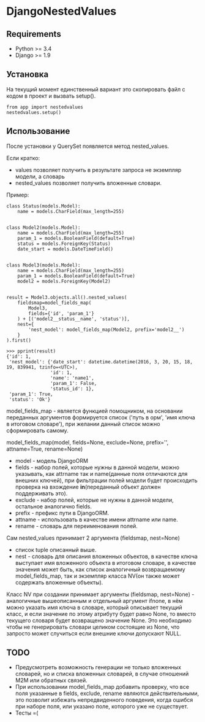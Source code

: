 # DjangoNestedValues

## Requirements

- Python >= 3.4
- Django >= 1.9

## Установка

На текущий момент единственный вариант это скопировать файл с кодом в проект и вызвать setup().

    from app import nestedvalues
    nestedvalues.setup()

## Использование

После установки у QuerySet появляется метод nested_values.

Если кратко:
- values позволяет получить в результате запроса не экземпляр модели, а словарь
- nested_values позволяет получить вложенные словари.

Пример:

    class Status(models.Model):
        name = models.CharField(max_length=255)
    
    
    class Model2(models.Model):
        name = models.CharField(max_length=255)
        param_1 = models.BooleanField(default=True)
        status = models.ForeignKey(Status)
        date_start = models.DateTimeField()
    
    
    class Model3(models.Model):
        name = models.CharField(max_length=255)
        param_1 = models.BooleanField(default=True)
        model2 = models.ForeignKey(Model2)


    result = Model3.objects.all().nested_values(
        fieldsmap=model_fields_map(
            Model3,
            fields={'id', 'param_1'}
        ) + [('model2__status__name', 'status')],
        nest={
            'nest_model': model_fields_map(Model2, prefix='model2__')
        }
    ).first()
    
    >>> pprint(result)
    {'id': 1,
     'nest_model': {'date_start': datetime.datetime(2016, 3, 20, 15, 18, 19, 839941, tzinfo=<UTC>),
                    'id': 1,
                    'name': 'name1',
                    'param_1': False,
                    'status_id': 1},
     'param_1': True,
     'status': 'Ok'}


model\_fields\_map - является функцией помощником, на основании переданных аргументов формируется список ('путь в орм', 'имя ключа в итоговом словаре'), при желании данный список можно сформировать самому.

model\_fields\_map(model, fields=None, exclude=None, prefix='', attname=True, rename=None)
- model - модель DjangoORM
- fields - набор полей, которые нужны в данной модели, можно указывать, как attrname так и name(данные поля отличаются для внешних ключей), при фильтрации полей модели будет происходить проверка на вхождение **in**(переданный объект должен поддерживать это).
- exclude - набор полей, которые не нужны в данной модели, остальное аналогично fields.
- prefix - префикс пути в DjangoORM.
- attname - использовать в качестве имени attrname или name.
- rename - словарь для переименования полей.

Сам nested_values принимает 2 аргумента (fieldsmap, nest=None)
- список tuple описанный выше.
- nest - словарь для описания вложенных объектов, в качестве ключа выступает имя вложенного объекта в итоговом словаре, в качестве значения может быть, как список аналогичный возвращаемому model\_fields\_map, так и экземпляр класса NV(он также может содержать вложенные объекты).

Класс NV при создании принимает аргументы (fieldsmap, nest=None) - аналогичные вышеописанным и отдельный аргумент ifnone, в нём можно указать имя ключа в словаре, который описывает текущий класс, и если значение по этому атрибуту будет равно None, то вместо текущего словаря будет возвращено значение None. Это необходимо чтобы не генерировать словари целиком состоящие из None, что запросто может случиться если внешние ключи допускают NULL.


## TODO

- Предусмотреть возможность генерации не только вложенных словарей, но и списка вложенных словарей, в случае отношений M2M или обратных связей.
- При использовании model\_fields\_map добавить проверку, что все поля указанные в fields, exclude, rename являются действительными, это позволит избежать непредвиденного поведения, когда ошибся при наборе поля, или указано поле, которого уже не существует.
- Тесты =(